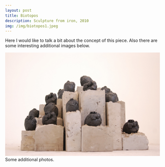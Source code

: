 ```yaml
---
layout: post
title: Biotopos
description: Sculpture from iron, 2010
img: /img/biotopos1.jpeg
---
```


Here I would like to talk a bit about the concept of this piece. Also there are some interesting additional images below.


<div class="img_row">
  <img class="col three" src="/img/biotopos1.jpeg"/>
</div>
<div class="col three caption">
	Some additional photos.
</div>
